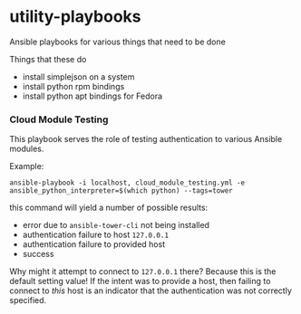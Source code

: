 # utility-playbooks
Ansible playbooks for various things that need to be done

Things that these do

 - install simplejson on a system
 - install python rpm bindings
 - install python apt bindings for Fedora

### Cloud Module Testing

This playbook serves the role of testing authentication to various
Ansible modules.

Example:

```
ansible-playbook -i localhost, cloud_module_testing.yml -e ansible_python_interpreter=$(which python) --tags=tower
```

this command will yield a number of possible results:

 - error due to `ansible-tower-cli` not being installed
 - authentication failure to host `127.0.0.1`
 - authentication failure to provided host
 - success

Why might it attempt to connect to `127.0.0.1` there? Because this is the
default setting value! If the intent was to provide a host, then failing
to connect to _this_ host is an indicator that the authentication was
not correctly specified.
